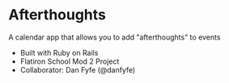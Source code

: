 # Afterthoughts
A calendar app that allows you to add "afterthoughts" to events
* Built with Ruby on Rails
* Flatiron School Mod 2 Project
* Collaborator: Dan Fyfe (@danfyfe)
